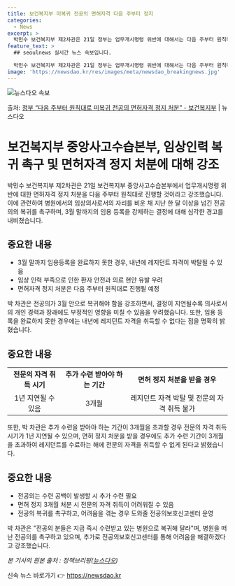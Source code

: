 ```yaml
---
title: 보건복지부 미복귀 전공의 면허자격 다음 주부터 정지
categories:
  - News
excerpt: >
  박민수 보건복지부 제2차관은 21일 정부는 업무개시명령 위반에 대해서는 다음 주부터 원칙대로 면허자격 정지 …
feature_text: >
  ## seoulnews 실시간 뉴스 속보입니다.

  박민수 보건복지부 제2차관은 21일 정부는 업무개시명령 위반에 대해서는 다음 주부터 원칙대로 면허자격 정지 …
image: 'https://newsdao.kr/res/images/meta/newsdao_breakingnews.jpg'
---
```


![뉴스다오 속보](https://newsdao.kr/res/images/meta/newsdao_breakingnews.jpg)

<p>출처: <a href="https://newsdao.kr/3394" rel="dofollow">정부 “다음 주부터 원칙대로 미복귀 전공의 면허자격 정지 처분”  - 보건복지부</a> | 뉴스다오</p>

<h1>보건복지부 중앙사고수습본부, 임상인력 복귀 촉구 및 면허자격 정지 처분에 대해 강조</h1>

<p data-ke-size="size16">박민수 보건복지부 제2차관은 21일 보건복지부 중앙사고수습본부에서 업무개시명령 위반에 대한 면허자격 정지 처분을 다음 주부터 원칙대로 진행할 것이라고 강조했습니다. 이에 관련하여 병원에서의 임상의사로서의 자리를 비운 채 지난 한 달 이상을 넘긴 전공의의 복귀를 촉구하며, 3월 말까지의 임용 등록을 강제하는 결정에 대해 심각한 경고를 내비쳤습니다.</p>

<h2 data-ke-size="size26">중요한 내용</h2>
<ul>
  <li>3월 말까지 임용등록을 완료하지 못한 경우, 내년에 레지던트 자격이 박탈될 수 있음</li>
  <li>임상 인력 부족으로 인한 환자 안전과 의료 현안 유발 우려</li>
  <li>면허자격 정지 처분은 다음 주부터 원칙대로 진행될 예정</li>
</ul>

<p data-ke-size="size16">박 차관은 전공의가 3월 안으로 복귀해야 함을 강조하면서, 결정이 지연될수록 의사로서의 개인 경력과 장래에도 부정적인 영향을 미칠 수 있음을 우려했습니다. 또한, 임용 등록을 완료하지 못한 경우에는 내년에 레지던트 자격을 취득할 수 없다는 점을 명확히 밝혔습니다.</p>

<h2 data-ke-size="size26">중요한 내용</h2>
<table>
    <tr>
        <td style="text-align: center; height: 17px;"><b>전문의 자격 취득 시기</b></td>
        <td style="text-align: center; height: 17px;"><b>추가 수련 받아야 하는 기간</b></td>
        <td style="text-align: center; height: 17px;"><b>면허 정지 처분을 받을 경우</b></td>
    </tr>
    <tr>
        <td style="text-align: center; height: 17px;">1년 지연될 수 있음</td>
        <td style="text-align: center; height: 17px;">3개월</td>
        <td style="text-align: center; height: 17px;">레지던트 자격 박탈 및 전문의 자격 취득 불가</td>
    </tr>
</table>

<p data-ke-size="size16">또한, 박 차관은 추가 수련을 받아야 하는 기간이 3개월을 초과할 경우 전문의 자격 취득 시기가 1년 지연될 수 있으며, 면허 정지 처분을 받을 경우에도 추가 수련 기간이 3개월을 초과하여 레지던트를 수료하는 해에 전문의 자격을 취득할 수 없게 된다고 밝혔습니다.</p>

<h2 data-ke-size="size26">중요한 내용</h2>
<ul>
  <li>전공의는 수련 공백이 발생할 시 추가 수련 필요</li>
  <li>면허 정지 3개월 처분 시 전문의 자격 취득이 어려워질 수 있음</li>
  <li>전공의 복귀를 촉구하고, 어려움을 겪는 경우 도와줄 전공의보호신고센터 운영</li>
</ul>

<p data-ke-size="size16">박 차관은 "전공의 분들은 지금 즉시 수련받고 있는 병원으로 복귀해 달라"며, 병원을 떠난 전공의를 촉구하고 있으며, 추가로 전공의보호신고센터를 통해 어려움을 해결하겠다고 강조했습니다.</p>



<p data-ke-size="size16"><i>본 기사의 원본 출처 : 정책브리핑(<a href="https://newsdao.kr/3394">뉴스다오</a>)</i></p> 

신속 뉴스 바로가기 👉 <a href="https://newsdao.kr" rel="dofollow">https://newsdao.kr</a>


